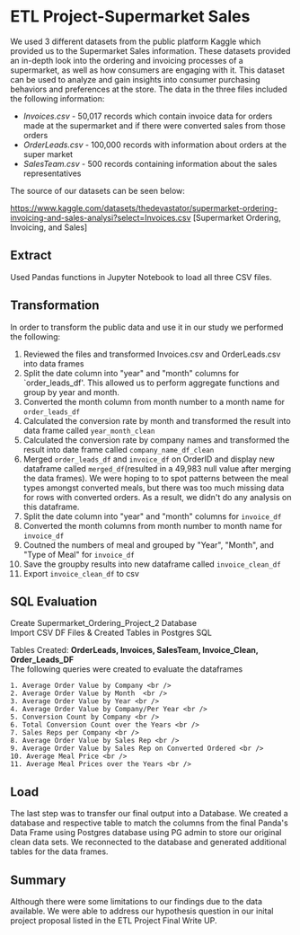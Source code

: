 # ETL Project-Supermarket Sales


We used 3 different datasets from the public platform Kaggle which provided us to the Supermarket Sales information. These datasets provided an in-depth look into the ordering and invoicing processes of a supermarket, as well as how consumers are engaging with it. This dataset can be used to analyze and gain insights into consumer purchasing behaviors and preferences at the store.  The data in the three files included the following information:

* *Invoices.csv* - 50,017 records which contain invoice data for orders made at the supermarket and if there were converted sales from those orders
* *OrderLeads.csv* - 100,000 records with information about orders at the super market
* *SalesTeam.csv* - 500 records containing information about the sales representatives 

The source of our datasets can be seen below:

https://www.kaggle.com/datasets/thedevastator/supermarket-ordering-invoicing-and-sales-analysi?select=Invoices.csv [Supermarket Ordering, Invoicing, and Sales]

## Extract

Used Pandas functions in Jupyter Notebook to load all three CSV files.

## Transformation
In order to transform the public data and use it in our study we performed the following:

1. Reviewed the files and transformed Invoices.csv and OrderLeads.csv into data frames
2. Split the date column into "year" and "month" columns for `order_leads_df'. This allowed us to perform aggregate functions and group by year and month.
3. Converted the month column from month number to a month name for `order_leads_df`
4. Calculated the conversion rate by month and transformed the result into data frame called `year_month_clean`
5. Calculated the conversion rate by company names and transformed the result into date frame called `company_name_df_clean`
6. Merged `order_leads_df` and `invoice_df` on OrderID and display new dataframe called `merged_df`(resulted in a 49,983 null value after merging the data frames). We were hoping to to spot patterns between the meal types amongst converted meals, but there was too much missing data for rows with converted orders. As a result, we didn't do any analysis on this dataframe. 
7. Split the date column into "year" and "month" columns for `invoice_df`
8. Converted the month columns from month number to month name for `invoice_df`
9. Coutned the numbers of meal and grouped by "Year", "Month", and "Type of Meal" for `invoice_df`
10. Save the groupby results into new dataframe called `invoice_clean_df`
11. Export `invoice_clean_df` to csv

## SQL Evaluation 
Create Supermarket_Ordering_Project_2 Database <br />
Import CSV DF Files & Created Tables in Postgres SQL <br />

Tables Created:  __OrderLeads, Invoices, SalesTeam, Invoice_Clean, Order_Leads_DF__ <br />
The following queries were created to evaluate the dataframes <br />

    1. Average Order Value by Company <br />
    2. Average Order Value by Month  <br />
    3. Average Order Value by Year <br />
    4. Average Order Value by Company/Per Year <br />
    5. Conversion Count by Company <br />
    6. Total Conversion Count over the Years <br />
    7. Sales Reps per Company <br />
    8. Average Order Value by Sales Rep <br />
    9. Average Order Value by Sales Rep on Converted Ordered <br />
    10. Average Meal Price <br />
    11. Average Meal Prices over the Years <br />
    
## Load
The last step was to transfer our final output into a Database. We created a database and respective table to match the columns from the final Panda's Data Frame using Postgres database using PG admin to store our original clean data sets. We reconnected to the database and generated additional tables for the data frames.

## Summary
Although there were some limitations to our findings due to the data available. We were able to address our hypothesis question in our inital project proposal listed in the ETL Project Final Write UP.

